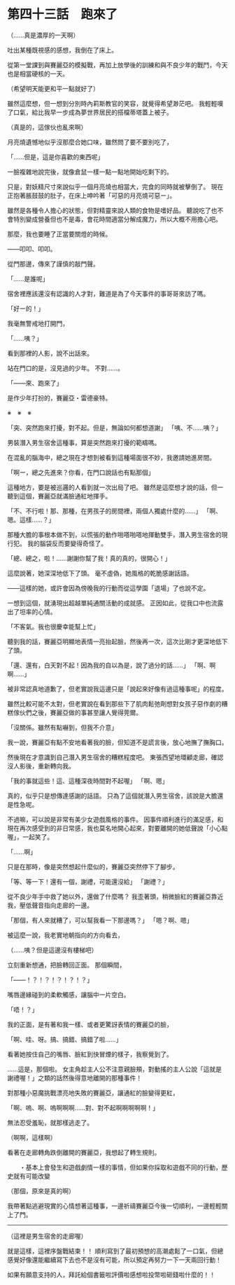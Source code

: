 # 第四十三話　跑來了

（……真是濃厚的一天啊）

吐出某種既視感的感想，我倒在了床上。

從第一堂課到與賽麗亞的模擬戰，再加上放學後的訓練和與不良少年的戰鬥，今天也是相當硬核的一天。

（希望明天能更和平一點就好了）

雖然這麼想，但一想到分別時內莉斯教官的笑容，就覺得希望渺茫吧。
我輕輕嘆了口氣，給比我早一步成為夢世界居民的搭檔蒂塔蓋上被子。

（真是的，這傢伙也亂來啊）

月亮燒遺憾地似乎沒那麼合她口味，雖然問了要不要別吃了，

「……但是，這是你喜歡的東西呢」

一臉複雜地說完後，就像倉鼠一樣一點一點地開始吃剩下的。

只是，對妖精尺寸來說似乎一個月亮燒也相當大，完食的同時就被擊倒了。
現在正抱著脹鼓鼓的肚子，在床上呻吟著「可惡的月亮燒可惡ー」。

雖然是各種令人擔心的狀態，但對精靈來說人類的食物是嗜好品。
聽說吃了也不會特別變成營養但也不是毒，會花時間適當分解成魔力，所以大概不用擔心吧。

那麼，我也要睡了正當要關燈的時候。

――叩叩、叩叩。

從門那邊，傳來了謹慎的敲門聲。

「……是誰呢」

宿舍裡應該還沒有認識的人才對，難道是為了今天事件的事哥哥來訪了嗎。

「好ー的！」

我毫無警戒地打開門，

「……咦？」

看到那裡的人影，說不出話來。

站在門口的是，沒見過的少年。
不對……。

「――來、跑來了」

是作少年打扮的，賽麗亞・雷德豪特。

※　※　※

「突、突然跑來打擾，對不起。但是，無論如何都想道謝」
「咦、不……咦？」

男裝潛入男生宿舍這種事，算是突然跑來打擾的範疇嗎。

在混亂的腦海中，總之現在才想到被看到這種場面很不妙，我邀請她進房間。

「啊ー，總之先進來？你看，在門口說話也有點那個」

這種地方，要是被巡邏的人看到就一次出局了吧。
雖然是這麼想才說的話，但一聽到這個，賽麗亞就滿臉通紅地揮手。

「不、不行啦！那、那種，在男孩子的房間裡，兩個人獨處什麼的……」
「啊、嗯。這樣……？」

那種大膽的事根本做不到，以慌張的動作啪嗒啪嗒地揮動雙手，潛入男生宿舍的現行犯。
我的腦袋反而要變得奇怪了。

「總、總之，啦！……謝謝你幫了我！真的真的，很開心！」

這麼說著，她深深地低下了頭。
毫不虛偽，她風格的乾脆感謝話語。

――這樣的她，或許會因為傍晚我的行動而從這學園「退場」了也說不定。

一想到這個，就湧現出超越單純通關活動的成就感。
正因如此，從我口中也流露出了坦率的心情。

「不客氣。我也很慶幸能幫上忙」

聽到我的話，賽麗亞明顯地表情一亮抬起臉，然後再一次，這次比剛才更深地低下了頭。

「還、還有，白天對不起！因為我的自以為是，說了過分的話……」
「啊、啊啊……」

被非常認真地道歉了，但老實說我這邊只是「說起來好像有過這種事呢」的程度。

雖然比較可能不太對，但老實說在看到那些下了肌肉鬆弛劑想對女孩子惡作劇的糟糕傢伙們之後，賽麗亞做的事甚至讓人覺得莞爾。

「沒關係。雖然有點嚇到，但我不介意」

我一說，賽麗亞有點不安地看著我的臉，但知道不是謊言後，放心地撫了撫胸口。

然後現在才意識到自己潛入男生宿舍的糟糕程度吧。
東張西望地環顧走廊，確認沒人影後，重新轉向我。

「我的事就這些！這、這種深夜時間對不起喔」
「啊、嗯」

真的，似乎只是想傳達感謝的話語。
只為了這個就潛入男生宿舍，該說是大膽還是性急呢。

不過嘛，可以說是非常有美少女遊戲風格的事件。
因事件順利進行的滿足感，和現在再次感受到的非日常感，我也莫名地開心起來，對要離開的她低聲說「小心點喔」，一起笑了。

「……啊」

只是在那時，像是突然想起什麼似的，賽麗亞突然停下了腳步。

「等、等一下！還有一個，謝禮，可能還沒給」
「謝禮？」

從不良少年手中救了她以外，還做了什麼嗎？
我歪著頭，稍微臉紅的賽麗亞靠近我，壓低聲音指向走廊的一邊。

「那個，有人來就糟了，可以幫我看一下那邊嗎？」
「嗯？啊、嗯」

被這麼一說，我老實地朝指向的方向看去，

（……咦？但是這邊沒有樓梯吧）

立刻重新想通，把臉轉回正面。
那個瞬間，

「――！？！？！？！？！？」

嘴唇邊緣碰到的柔軟觸感，讓腦中一片空白。

「唔！？」

我的正面，是有著和我一樣、或者更驚訝表情的賽麗亞的臉，

「啊、哇、呀。搞、搞錯、搞錯了啦……」

看著她按住自己的嘴唇、臉紅到快冒煙的樣子，我察覺到了。

……這是，那個啦。
女主角趁主人公不注意親臉頰，對動搖的主人公說「這就是謝禮喔！」之類的話然後得意地離開的那種事件！

對那種小惡魔挑戰漂亮地失敗的賽麗亞，讓通紅的臉變得更紅，

「啊、嗚、啊、嗚啊啊啊……對、對不起啊啊啊啊啊！」

無法忍受羞恥，就那樣逃走了。

（啊啊，這樣啊）

看著在走廊轉角跌倒離開的賽麗亞，我想起了轉生規則。

　　・基本上會發生和遊戲劇情一樣的事情，但如果你採取和遊戲不同的行動，歷史就有可能改變

（那個，原來是真的啊）

我帶著點逃避現實的心情想著這種事，一邊祈禱賽麗亞今後一切順利，一邊輕輕關上了門。

---

（這裡是男生宿舍的走廊喔）

就是這樣，這裡序盤戰結束！！
順利寫到了最初預想的高潮處鬆了一口氣，但總感覺好像還能繼續寫下去也不是沒有可能，所以預定再努力一下一天兩回行動！

如果有願意支持的人，拜託給個書籤啦評價啦感想啦投幣啦砸錢啦什麼的！！